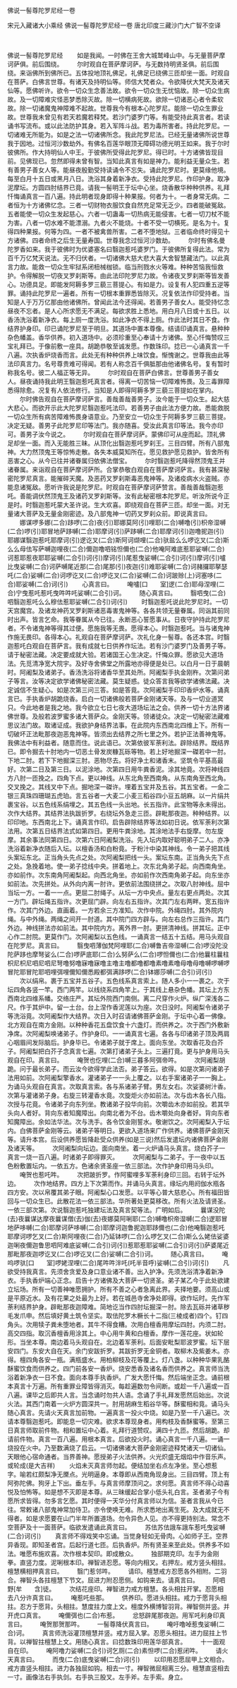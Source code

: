 佛说一髻尊陀罗尼经一卷


宋元入藏诸大小乘经
佛说一髻尊陀罗尼经一卷
唐北印度三藏沙门大广智不空译

　　

佛说一髻尊陀罗尼经
　　如是我闻。一时佛在王舍大城鹫峰山中。与无量菩萨摩诃萨俱。前后围绕。
　　尔时观自在菩萨摩诃萨。与无数持明贤圣俱。前后围绕。来诣佛所到佛所已。五体投地顶礼佛足。礼佛足已绕佛三匝却坐一面。时观自在菩萨。白佛言世尊。有诸天及持明仙等。师信大梵者众。令欲降伏大梵天及诸天仙等。愿佛听许。欲令一切众生念善法故。欲令一切众生无忧恼故。除一切众生病故。及一切障难灾怪恶梦悉除灭故。除一切横病死故。欲除一切诸恶心者令柔软故。除一切诸魔鬼神障难不起故。世尊我今有根本心陀罗尼。能除一切众生罪业故。世尊我未曾见有若天若魔若释梵。若沙门婆罗门等。有能受持此真言者。若读诵书写流布。或以此法防护其身。若入军阵斗战。若为毒所害者。持此陀罗尼。一切诸难无所能为。如是之法一切诸佛所念。我此陀罗尼法。已经无量诸佛所说世尊我于因地。过恒河沙数劫外。有佛名百莲华眼顶无障碍功德光明王如来。我于尔时彼佛所。作大持明仙人中王。于彼佛所受得此陀罗尼。得已时。十方诸佛皆现目前。见佛现已。忽然即得未曾有智。当知此真言有如是神力。能利益无量众生。若有善男子善女人等。能昼夜殷勤受持读诵令不忘失。诵此陀罗尼时。更莫缘他境。每至白月十五日或黑月八日。洗浴其身着新净衣。受持此陀罗尼。作印护身。取净泥摩坛。方圆四肘结界已竟。请我一髻明王于坛中心坐。烧香散华种种供养。礼拜忏悔诵真言一百八遍。持此明者现身即得十种果报。何者为十。一者身常无病。二者恒为十方诸佛忆念。三者一切财物衣服饮食自然充足常无乏少。四者能破冤敌。五者能使一切众生发起慈心。六者一切蛊毒一切热病无能侵害。七者一切刀杖不能为害。八者一切水难不能漂溺。九者火不能烧。十者不受一切横死。是名为十。复得四种果报。何等为四。一者不被禽兽所害。二者不堕地狱。三者临命终时得见十方诸佛。四者命终之后生无量寿国。世尊我念过恒河沙数劫。
　　尔时有佛名曼陀罗香如来。我于彼佛时为优婆塞名曰翳迦惹吒婆罗门。于彼佛所复得此法。常为百千万亿梵天说法。无不归伏者。一切诸佛大慈大悲大喜大舍智慧藏法门。以此真言力故。能救一切众生牢狱系闭杻械枷锁。临当刑戮水火等难。种种苦恼我恒救护。令得解脱一切夜叉罗刹斯等。由此法印陀罗尼力故。令诸夜叉罗刹斯等皆发善心。功德具足。即能发阿耨多罗三藐三菩提心。有如是力。设复有人犯四重五逆等罪。诵持此陀罗尼一遍者。所有一切根本重罪悉皆除灭。况复依法作印受持者。当知是人于万万亿那由他诸佛所。曾闻此法今还得闻。若善男子善女人。能受持忆念昼夜不忘者。是人心所求愿无不满足。每欲求胜上悉地。用白月八日或十五日。以香汤洗浴着新净衣。每上厕一度洗浴。如此净衣不得上厕。作此法时其日不食。作结界护身印。印已诵陀罗尼至于明旦。其道场中置本尊像。结请印诵真言。悬种种杂色幡盖。香华供养。初入道场中。必须珍重至心奉请十方诸佛。至心忏悔赞叹三宝礼拜已。于像前敷一座具。胡跪恭敬至诚发愿。作数珠印。捻已一心诵真言一千八遍。次执香炉烧香而言。此处无有种种供养上味饮食。惭愧谢之。世尊我由此等法印真言力。名号尊贵难可得闻。若有人称念百千俱胝那由他诸佛名号。复有暂时称我名号。彼二人福正等无异。
　　尔时观自在菩萨白佛言。世尊善男子善女人。昼夜诵持我此明王翳迦惹吒真言者。得离一切苦恼一切障难怖畏。及三毒罪障悉得除愈。况复有人依法修行。当知是人即得阿耨多罗三藐三菩提如在掌内。
　　尔时佛告观自在菩萨摩诃萨言。善哉善哉善男子。汝今能于一切众生。起大慈大悲心。而欲开示此大陀罗尼翳迦惹吒法印。若善男子由此法方便力故。悉能救脱一切众生所有病苦障难怖畏身语意业。乃至安立一切众生于阿耨多罗三藐三菩提。决定无疑。善男子此陀罗尼印等法门。我亦随喜。受汝此真言印等法。我今亦印可。善男子汝今说之。
　　尔时观自在菩萨摩诃萨。蒙佛印可从座而起。顶礼佛足却坐一面。而入无能胜三昧。从顶化出翳迦惹吒罗刹王。三目四臂。所有八部鬼神。大力然顶鬼王等惊怖走散。各失本威莫知所在。愿见救护愿见救护。皆舍所有恶害之心。从今已往并诸眷属归依佛法僧宝。
　　尔时翳迦惹吒降得然顶鬼王并诸眷属。来诣观自在菩萨摩诃萨所。合掌恭敬白观自在菩萨摩诃萨言。我有甚深秘密陀罗尼真言。能摧碎天魔。及恶药叉罗刹斯毒恶鬼神等。及诸疫病水火盗贼。亦能息诸冤敌。愿听许我说是陀罗尼。时观自在菩萨摩诃萨赞言。善哉善哉翳迦惹吒。善能调伏然顶鬼王及诸药叉罗刹斯等。汝有此秘密根本陀罗尼。听汝所说今正是时。时翳迦惹吒蒙大圣许说。生大欢喜。即绕观自在菩萨三匝。却坐一面。对无量诸大菩萨及无量金刚密迹。及八部鬼神一切药叉罗刹众前。即说真言曰。
　　娜谋啰多娜(二合)跢啰(二合)夜(引)耶娜莫阿(引)哩耶(二合)嚩噜(引)枳帝湿嚩(二合)啰(引)耶冒地萨跢嚩(二合)耶摩诃(引)萨跢嚩(二合)耶摩诃(引)迦噜抳迦(引)耶娜谋翳迦惹吒耶摩诃(引)逻讫叉(二合)斯阿诃缬哩(二合)驮盐么么啰讫叉(二合)斯么么母佉写萨嚩迦哩夜(二合)儞迦噜呬铭怛儞也(二合)他唵阿难底惹耶娑嚩(二合)诃惹耶惹夜耶耶娑嚩(二合引)诃(引)摩诃(引)尾惹曳娑嚩(二合引)诃(引)摩诃(引)嚧比曳娑嚩(二合)诃萨嚩尾近那(二合)尾那(引)夜迦(引)难耶娑嚩(二合)诃赭攞耶拏瑟吒(二合)娑嚩(二合)诃啰讫叉(二合)啰讫叉(二合)娑嚩(二合)诃跛赊(上)诃塞哆(二合)耶娑嚩(二合)诃(引)
　　心真言曰。
　　唵嚧[口　　室]逻(二合)耶母涅哩(二合)宁曳惹吒惹吒曳吽吽吒娑嚩(二合引)诃。
　　随心真言曰。
　　翳呬曳(二合)呬翳迦惹吒么么穆佉惹耶娑嚩(二合引)诃(引)
　　时翳迦惹吒说此陀罗尼时。一切天宫魔宫。及诸龙神药叉罗刹斯诸恶毒害鬼神等。各各共领无量眷属。同诣其前同时出声。皆言乞命。我等眷属从今已往。永断恶心誓愿事从。日夜守护持此陀罗尼者。不令诸鬼神等得其过便。愿施我等无畏。愿得本心。时翳迦惹吒。当与诸鬼神作施无畏印。各得本心。礼观自在菩萨摩诃萨。次礼化身一髻尊。各还本宫。时翳迦惹吒白观自在菩萨言。我有成就七日供养作坛法。若有沙门婆罗门及善男子等。请于秘密法藏。决定要成就大验。若诸国王心生决定。忏悔众罪。愿欲见大道场法。先觅清净宽大院宇。及好寺舍佛堂之所露地亦得便是处已。以白月一日于晨朝时。阿阇梨及诸弟子。香汤洗浴将诸香华至其处所。阿阇梨手执金刚杵。次第问弟子等言。汝等决定欲学诸佛秘密法藏。莫生疑惑。徒众答言我等欲学诸佛法藏。决定诚信不生疑心。如是次第三问三答。如是答竟。次阿阇梨手印印香炉水等。诵真言已。手执香炉胡跪烧香。启白一切诸佛般若菩萨金刚诸天等。及与一切业道冥只。今此地者是我之地。我今欲立七日七夜大道场坛法之会。供养一切十方法界诸佛世尊。及般若波罗蜜多诸大菩萨众。金刚天等。领诸徒众。决定一切秘密法藏难思议法门故。取诸证成。我欲护身结界法事。在此院内东西南北四维上下。所有一切破坏正法毗那夜迦恶鬼神等。皆须出去结界之所七里之外。若护正法善神鬼等。我佛法中有利益者。随意而住。说此语已。次第依彼军荼利法。辟除结界。既结界已。即令掘去十肘地内一切恶土骨发炭糠瓦砾等物。若上好地掘深一磔若中一肘。下地二肘。若下下地掘深三肘。恶物尽去。将好净土和诸香末。坚筑令平基高最好。次第二日及第三日。以泥涂地。次第四日用牛粪香泥。涂其地竟。次将神线四方八肘一匝挽之。四角下点。更以神线。从东北角至西南角。从东南角至西北角。交叉挽之。其线叉中下点。掘地深一磔许。埋着五宝并及五谷。其五宝者。一金二银三真珠四珊瑚五虎珀。言五谷者一大麦二小麦三稻谷四小豆五胡麻。以一片绢共裹宝谷。以五色线系绢埋之。其五色线一头出地。长五指许。此宝物等永未得出。次作大结界。其结界法执跋折罗。右绕坛外急走三匝。辟毗那夜迦。种种结界。以印印地。东西南北上下。诵真言作印。启告辟除结界等法如初日说。依军荼利次第法用。次第五日结界法式如第四日。更用牛粪涂地。其涂地法手右旋摩。勿左旋摩。其余事法同第四日。次第六日阿阇梨洗浴。先入坛内取好聪明弟子二人。亦净洗浴着新净衣随后入坛。以檀香汤和白粉竟。于粉汁中染其神线。令一弟子把其线头案坛东北。正当角头先点之处。次阿阇梨把线一头。案坛东南。正当角头先下点之处。急挽着地。使一弟子捻线中央。拼着地上。次东北角弟子起。向西南角坐。亦如前作。次东南角阿阇梨起。向西北角坐。亦如前作次西南角弟子起。向东坐亦如前法。次先拼处。从外向内离一肘许。更依前法围绕拼之。次取八肘神线。屈中当坛一方。一着一一点。更屈二肘绳子。从坛一方中央点。量左右更点两处。次其一方门。辟坛绳五指许。次更屈门辟。向左右五指许。次其门左右两畔。宽五指许作。次其门外边。直画着。一方若余三方准知。次作中院。外绳四肘。其外院内绳。与中外绳。两绳之间开一肘道。其中院门四方辟与。向左右总作三指许。其门外边。神线拼法亦如前法。其中院内方。离外界一肘。更拼清神线。拼其坛。正中心作二肘院。更莫作门。次阿阇梨以五色线。一诵真言一结五十五结。用马头观自在陀罗尼。真言曰。
　　翳曳呬薄伽梵阿哩耶(二合)嚩鲁吉帝湿嚩(二合)啰没陀没陀萨跢也摩弩娑么(二合)啰萨底耶(二合)么努萨么(二合)啰怛儞也(二合)他曩柱曩柱枳尼枳尼呬尼呬尼弩噜努噜寐噜寐噜主噜主噜都噜都噜素噜素噜母噜母噜嚩啰嚩啰冒陀耶冒陀耶呬哩弭哩儞知儞悉殿都弭满跢啰(二合)钵娜莎嚩(二合引)诃(引)
　　次以绢帛。裹于五宝并五谷子。五色线系真言索上。随人多小一一裹之。次于坛四角各竖一竿。西门两竿。以线绕系四角竿上。于其线上悬杂色幡。其坛上方东西南北四维系幡。交络庄严。其坛外院西门南侧。离二尺穿作火炉。纵广深浅各二尺。作于其炉中。留一土台。台上涅作香泥莲以为座。次日没时。阿阇梨令诸弟子等洗浴竟。次阿阇梨作大结界。次日入时召请诸佛菩萨金刚。于坛中心着一佛像。北方观自在南方金刚。以种种香花五盘饮食十六盏灯。而供养之。次于西门外敷新净席。次阿阇梨唤诸弟子。作护身印。一一诵真言七遍。各各与印诸弟子顶及两肩心咽眉间发际脑后。护身毕已。令诸弟子就于席上。面向东坐。次取香花及白芥子。阿阇梨把白芥子念真言七遍。次第打诸弟子头上。三遍打竟。更与护身用马头观自在印。真言曰。
　　唵贺也仡哩(二合)嚩三暮多阿弭帝吽。
　　次阿阇梨胡跪。问于最长弟子。而云汝今欲得学此法否。弟子答云。欲得。如是次第问诸弟子法用如前。次阿阇梨擎香水。灌诸弟子一一头上覆之。以右手案诸弟子一一胸上。为诵马头观自在真言。次取真言索。各与系诸弟子臂。男左女右。次娑婆树汁香。次第与灌诸弟子身。右旋三转灌香水竟。次旋炬火亦如前法。次与齿木各长八指。次授与花竟。令诸弟子向东列坐。教诸弟子投华向前。次嚼齿木亦如前投。若其华头向人者好。背向东者知魔障出。向南北者为不台。齿木嚼处向身者好。背向东者知魔障出。余如法华法。次与洗手。各令饮金刚誓水。敬谢饮之。次阿阇梨入于坛内。白佛菩萨金刚等云。诸弟子等明日。更欲入道场来广作供养。诸佛菩萨金刚天等。请升本宫。后设供养愿皆降赴受众供养(如是三说)然后发遣坛内诸佛菩萨金刚及诸天等。
　　次阿阇梨向坛边。面向南坐。着一火炉诵马头真言。烧白芥子一真言一烧一百八遍。时诸弟子即得罪灭。
　　次阿阇梨与二弟子。于一夜中以五色粉敷置坛内。一依五方。色诸余贤圣座一依三部法。次作护身印用马头印。
　　唵贺也惹吒吽。
　　次把跛折罗。作阿蜜哩多军荼利身印三回。右转于坛外边。
　　次作地结界。四方上下次第而作。并诵马头真言。缘坛内用阏伽水瓶各四方安。次以帛覆其弟子眼。阿阇梨心口发愿。以平等心普大慈悲心。所有福田皆回与一切众生已。此散花法一依三部法。华所著处更莫移改。所有火法及请贤圣。一依三部次第。次说翳迦惹吒独建坛法及真言契等法。广明如后。
　　曩谋没陀(去)夜曩谋达摩夜曩谋僧(去)伽(去)夜娜莫阿唎耶(二合)嚩噜枳帝湿嚩(二合)逻耶冒地萨哆嚩(二合)耶摩诃萨哆嚩(二合)耶摩诃迦鲁抳迦耶跢儞也(二合)他唵翳迦惹吒耶摩诃啰乞叉(二合)斯阿哩夜(二合)乃延钵啰(二合)么啰乞叉(二合)斯么么姥佉娑婆迦唎夜儞迦鲁思呬阿难底娑嚩(二合引)诃(引)惹耶惹耶娑嚩(二合引)诃(引)萨婆尾近那毗那夜迦啰讫叉(二合)啰讫叉(二合)娑嚩(二合引)诃。
　　随心真言曰。
　　唵呜啰驮[口　　室]啰姥涅哩(二合)尾吽吽泮吒(吒半音呼)娑嚩(二合引)诃(引)
　　凡欲受持我真言。先须舍贪爱及身口意业诸不善。出入护净。先须洗浴清净着新净衣。手执香炉端心正念。启告十方诸佛及大菩萨一切贤圣。弟子某乙今于此处欲建立坛场。所有一切善神唯愿拥护。所有不善之心者急离此界。夫择地要。须高山或是平原近水。及有花果之处最为上好。若在城邑寺舍净处即得。欲作坛时。先作军荼利结界护身。辟毗那夜迦障难。简地讫当作四肘坛掘深一肘。除去瓦砾并诸草秽毛发爪申。然后填好黄土筑令坚实。取佉陀罗木橛长十二指(三棱成者)四个。钉四角头。次用犊子粪未堕地者。其牛不得食糟。次用白檀香用摩坛四肘。内须二肘。高交四指。取沉香檀香用涂其上。中心用牛黄和白檀香。摩作一莲花座。状如轮形。当坐本尊。南边着马头观自在。北边着军荼利。后面安毗梨耶波罗蜜。坛下层安四门。东安大自在天。余门安跋折罗。其跋折罗无金铜者。取柳木及紫姜木。亦得。檀四角各安一瓶。满瓶盛水。用柏柳枝及花等覆上。灯八盏。以种种华果乳酪酥蜜饮食而供养之。四门前各安一香炉。烧安悉香及诸名香而供养之。真言师当洗浴着新净衣一日不食。面向本尊手执香炉。广发大愿忏悔。然后端坐正念。诵前根本真言十万遍。所有重罪业障皆得消灭。每趁遍数勿令间断。或趁一千八遍或一百八遍。课毕之后即共人言。当念诵时勿共人语。念诵了手礼拜发愿然后始出。次说火法。其西门南着一火炉方圆深共一。肘用胡麻生稻谷华等。酥蜜相和竟。诵马头随心真言。先请火天真言加前物。一遍真言一投火中烧。如是乃至一千八遍已。次请本尊翳迦惹吒。即能息一切灾难。欲求本尊现身者。用构枝及香酥蜜等。至第三日真言师取前件物。相和置坛中心着。礼拜行道赞叹。满四十九匝。然后胡跪。却请前件物。真言一百八遍。用根本真言。后欲投火时。诵心真言一千八遍。一诵一烧投在火中。乃至数满烧了启云。一切诸佛诸大菩萨金刚密迹释梵诸天一切诸仙。天眼他心宿命通者。当界善神。愿授弟子火法供养。火光炽盛无烟焰中作音乐声。或轮成(是大吉祥)
　　火焰未灭真言师勿起。便结加坐右点左净坐。至心想惹字。喻若红颇梨净无黡点。光明逼身。本尊即从西南角现身出。三目四臂。顶上有阿弥陀佛。狗牙上下出。垂左手。与真言师摩顶问之。求何愿。真言师不得心动喜悦及怕怖等。如是想不灭即是本尊。从三昧缓起合掌小低头礼白言。圣者弟子今有愿所求皆得。勿多言乞愿。其时便得一天华分付真言师以为信。圣者言我从今已往。常敕诸八部鬼神常加侍卫。亦令使唤无难。所求悉地出离生死。及大成就无不得者。如是求愿要在山门半年所置道场。勿令异色人见。亦不得更持别法。常念不空菩萨及十一面菩萨。临欲发遣诵此真言曰。
　　苏佉苏佉誐车誐车惹吒曳娑嚩(二合)诃(引)
　　真言师不得戏笑中忘诵。当觉身轻如无骨肉。心如师子王。空界异香现。即知圣者宫。后起行道七匝。后执香炉。所有贤圣来至此处。供养多不如法。唯愿布施欢喜。次作根本契印。即成散众。
　　独部期克印。左手为金刚拳。直竖力度。泥唎根本印。禅智进忍愿。等向内相叉。右押左。戒方竖头相拄。檀慧横相押真言曰。
　　翳门惹邻吽。
　　请印。檀慧戒方忍愿各外相附。二羽合。禅智头各拄檀慧下节文。屈进力附忍愿侧。如钩来去。请真言曰。
　　阿呬野[牟　　含]徒。
　　次结花座印。禅智进力戒方檀慧。各头相拄开掌。忍愿相去八分许真言曰。
　　唵惹吒些那。
　　供养印。愿进头相拄。戒力于愿背头相拄。忍方于愿背。头相拄。慧度拄力度上文。檀度外横博智羽背。禅智侧并竖。并开虎口真言。
　　唵儞弭也(二合)布惹。
　　忿怒辟尾那夜迦。用军吒利身印真言曰。
　　唵贺那贺那吽。
　　一髻尊降伏真言曰。
　　唵吁噜啅惹曳娑嚩(二合)诃。
　　真言师洗浴灌顶檀慧并竖。戒方屈入掌。忍愿头相拄。进力屈拄上节背。以禅智拄檀慧上文。用随心真言。曰捻数珠印用莲华部真言。
　　十一面观自在印。
　　唵阿噜力娑嚩(二合引)诃乞厕(二合)素怛啰(二合)惹闭吽。
　　请火天真言曰。
　　而曳(二合)底曳娑嚩(二合)诃(引)
　　以印用忍愿屈甲上文相合。戒方直竖头相拄。进力各独屈如钩。相去一寸。禅智微屈相离三分。檀慧直竖相去一寸。画像法右手执剑。右手执三股叉。左手斧。左手索。身立。
